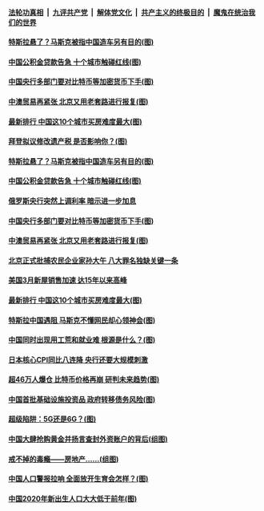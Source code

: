 ####  [法轮功真相](../../../../basic/blob/master/README.md?t=04252131) &nbsp;|&nbsp; [九评共产党](../../../../9ping.md/blob/master/README.md?t=04252131) &nbsp;|&nbsp; [解体党文化](../../../../jtdwh.md/blob/master/README.md?t=04252131)  &nbsp;|&nbsp; [共产主义的终极目的](../../../../gczydzjmd.md/blob/master/README.md?t=04252131) &nbsp;|&nbsp; [魔鬼在统治我们的世界](../../../../mgztzwmdsj.md/blob/master/README.md?t=04252131) 

#### [特斯拉悬了？马斯克被指中国造车另有目的(图)](../pages/p5/969823.md?t=04252131) 


#### [中国公积金贷款告急 十个城市触碰红线(图)](../pages/p5/969780.md?t=04252131) 

#### [中国央行多部门要对比特币等加密货币下手(图)](../pages/p5/969768.md?t=04252131) 

#### [中澳贸易再紧张 北京又用老套路进行报复(图)](../pages/p5/969765.md?t=04252131) 

#### [最新排行 中国这10个城市买房难度最大(图)](../pages/p5/969698.md?t=04252131) 

#### [拜登拟议修改遗产税 是否影响你？(图)](../pages/p5/969798.md?t=04252131) 

#### [特斯拉悬了？马斯克被指中国造车另有目的(图)](../pages/p5/969823.md?t=04252131) 


#### [中国公积金贷款告急 十个城市触碰红线(图)](../pages/p5/969780.md?t=04252131) 

#### [俄罗斯央行突然上调利率 暗示进一步加息](../pages/p5/969772.md?t=04252131) 

#### [中国央行多部门要对比特币等加密货币下手(图)](../pages/p5/969768.md?t=04252131) 

#### [中澳贸易再紧张 北京又用老套路进行报复(图)](../pages/p5/969765.md?t=04252131) 

#### [北京正式批捕农民企业家孙大午 八大罪名独缺关键一条](../pages/p5/969733.md?t=04252131) 

#### [美国3月新屋销售加速 达15年以来高峰](../pages/p5/969730.md?t=04252131) 

#### [最新排行 中国这10个城市买房难度最大(图)](../pages/p5/969698.md?t=04252131) 

#### [特斯拉中国遇阻 马斯克不懂网民却心领神会(图)](../pages/p5/969717.md?t=04252131) 

#### [中国同时出现用工荒和就业难 根源是什么？(图)](../pages/p5/969679.md?t=04252131) 

#### [日本核心CPI同比八连降 央行还要大规模刺激](../pages/p5/969678.md?t=04252131) 

#### [超46万人爆仓 比特币价格再崩 研判未来趋势(图)](../pages/p5/969676.md?t=04252131) 

#### [中国首批基础设施投资品 政府转移债务风险(图)](../pages/p5/969667.md?t=04252131) 

#### [超级陷阱：5G还是6G？(图)](../pages/p5/969614.md?t=04252131) 

#### [中国大肆抢购黄金并扬言查封外资账户的背后(组图)](../pages/p5/969604.md?t=04252131) 

#### [戒不掉的毒瘾——房地产……(组图)](../pages/p5/969597.md?t=04252131) 

#### [中国人口警报拉响 全面放开生育会怎样？(图)](../pages/p5/969575.md?t=04252131) 

#### [中国2020年新出生人口大大低于前年(图)](../pages/p5/969596.md?t=04252131) 


